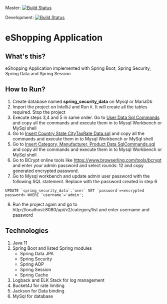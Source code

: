 Master: [![Build Status](https://travis-ci.com/pavankjadda/SpringSecurity-SpringData.svg?branch=master)](https://travis-ci.com/pavankjadda/SpringSecurity-SpringData)

Development: [![Build Status](https://travis-ci.com/pavankjadda/SpringSecurity-SpringData.svg?branch=development)](https://travis-ci.com/pavankjadda/SpringSecurity-SpringData)

# eShopping Application

## What's this?
eShopping Application implemented with Spring Boot, Spring Security, Spring Data and Spring Session

## How to Run?
1. Create database named **spring_security_data** on Mysql or MariaDb
2. Import the project on IntelliJ and Run it. It will create all the tables required. Stop the project
3. Execute steps 3,4 and 5 in same order. Go to [User Data Sql Commands](https://github.com/pavankjadda/SpringSecurity-SpringData/blob/master/src/main/resources/data/User%20Data%20SqlCommands.sql) and copy all the commands and execute them in to Mysql Workbench or MySql shell
4. Go to [Insert Country State CityTaxRate Data.sql](https://github.com/pavankjadda/SpringSecurity-SpringData/blob/master/src/main/resources/data/Insert%20Country%20State%20CityTaxRate%20Data.sql) and copy all the commands and execute them in to Mysql Workbench or MySql shell
5. Go to [Insert Category, Manufacturer, Product Data SqlCommands.sql](https://github.com/pavankjadda/SpringSecurity-SpringData/blob/master/src/main/resources/data/Insert%20Category%2C%20Manufacturer%2C%20Product%20Data%20SqlCommands.sql) and copy all the commands and execute them in to Mysql Workbench or MySql shell
6. Go to BCrypt online tools like https://www.browserling.com/tools/bcrypt and enter your admin password and select rounds: 12 and copy generated encrypted password. 
7. Go to Mysql workbench and update admin user password with the following SQL statement. Replace **<encrypted password>** with the password created in step 6
```
UPDATE `spring_security_data`.`user` SET `password`=<encrypted password> WHERE `username`='admin';
```
8. Run the project again and go to http://localhost:8080/api/v2/category/list and enter username and password


## Technologies 
1. Java 11
2. Spring Boot and listed Spring modules 
    - Spring Data JPA
    - Spring Security 
    - Spring AOP
    - Spring Session
    - Spring Cache
3. Logback and ELK Stack for log management
4. Bucket4J for rate limiting
5. Jackson for Data binding
6. MySql for database
